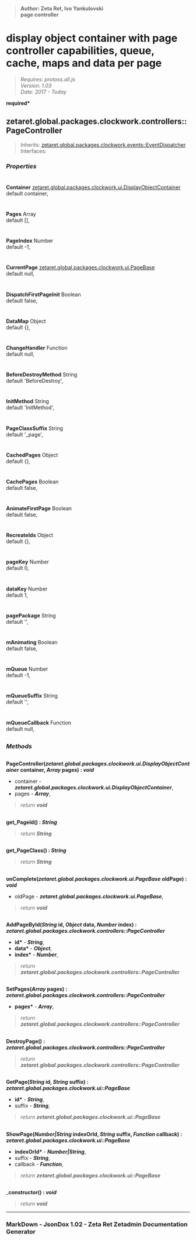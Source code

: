 > __Author: Zeta Ret, Ivo Yankulovski__  
> __page controller__  
# display object container with page controller capabilities, queue, cache, maps and data per page  
> *Requires: protoss.all.js*  
> *Version: 1.03*  
> *Date: 2017 - Today*  

__required*__

## zetaret.global.packages.clockwork.controllers::PageController  
> Inherits: [zetaret.global.packages.clockwork.events::EventDispatcher](../events/EventDispatcher.md)  
> Interfaces:   

### *Properties*  

#
__Container__ [zetaret.global.packages.clockwork.ui.DisplayObjectContainer](../ui/DisplayObjectContainer.md)  
default container,   

#
__Pages__ Array  
default [],   

#
__PageIndex__ Number  
default -1,   

#
__CurrentPage__ [zetaret.global.packages.clockwork.ui.PageBase](../ui/PageBase.md)  
default null,   

#
__DispatchFirstPageInit__ Boolean  
default false,   

#
__DataMap__ Object  
default {},   

#
__ChangeHandler__ Function  
default null,   

#
__BeforeDestroyMethod__ String  
default 'BeforeDestroy',   

#
__InitMethod__ String  
default 'InitMethod',   

#
__PageClassSuffix__ String  
default '_page',   

#
__CachedPages__ Object  
default {},   

#
__CachePages__ Boolean  
default false,   

#
__AnimateFirstPage__ Boolean  
default false,   

#
__RecreateIds__ Object  
default {},   

#
__pageKey__ Number  
default 0,   

#
__dataKey__ Number  
default 1,   

#
__pagePackage__ String  
default '',   

#
__mAnimating__ Boolean  
default false,   

#
__mQueue__ Number  
default -1,   

#
__mQueueSuffix__ String  
default '',   

#
__mQueueCallback__ Function  
default null,   


##
### *Methods*  

##
__PageController(*zetaret.global.packages.clockwork.ui.DisplayObjectContainer* container, *Array* pages) : *void*__  
  
- container - __*zetaret.global.packages.clockwork.ui.DisplayObjectContainer*__,   
- pages - __*Array*__,   
> *return __void__*  

##
__get_PageId() : *String*__  
  
> *return __String__*  

##
__get_PageClass() : *String*__  
  
> *return __String__*  

##
__onComplete(*zetaret.global.packages.clockwork.ui.PageBase* oldPage) : *void*__  
  
- oldPage - __*zetaret.global.packages.clockwork.ui.PageBase*__,   
> *return __void__*  

##
__AddPageById(*String* id, *Object* data, *Number* index) : *zetaret.global.packages.clockwork.controllers::PageController*__  
  
- __id*__ - __*String*__,   
- __data*__ - __*Object*__,   
- __index*__ - __*Number*__,   
> *return __zetaret.global.packages.clockwork.controllers::PageController__*  

##
__SetPages(*Array* pages) : *zetaret.global.packages.clockwork.controllers::PageController*__  
  
- __pages*__ - __*Array*__,   
> *return __zetaret.global.packages.clockwork.controllers::PageController__*  

##
__DestroyPage() : *zetaret.global.packages.clockwork.controllers::PageController*__  
  
> *return __zetaret.global.packages.clockwork.controllers::PageController__*  

##
__GetPage(*String* id, *String* suffix) : *zetaret.global.packages.clockwork.ui::PageBase*__  
  
- __id*__ - __*String*__,   
- suffix - __*String*__,   
> *return __zetaret.global.packages.clockwork.ui::PageBase__*  

##
__ShowPage(*Number|String* indexOrId, *String* suffix, *Function* callback) : *zetaret.global.packages.clockwork.ui::PageBase*__  
  
- __indexOrId*__ - __*Number|String*__,   
- suffix - __*String*__,   
- callback - __*Function*__,   
> *return __zetaret.global.packages.clockwork.ui::PageBase__*  

##
___constructor() : *void*__  
  
> *return __void__*  

---
### MarkDown - JsonDox 1.02 - Zeta Ret Zetadmin Documentation Generator
